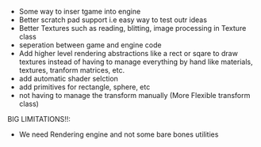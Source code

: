 * Some way to inser tgame into engine
* Better scratch pad support i.e easy way to test outr ideas
* Better Textures such as reading, blitting, image processing in Texture class
* seperation between game and engine code
* Add higher level rendering abstractions like a rect or sqare to draw textures instead of having to manage everything by hand like materials, textures, tranform matrices, etc.
* add automatic shader selction
* add primitives for rectangle, sphere, etc
* not having to manage the transform manually (More Flexible transform class) 

BIG LIMITATIONS!!:
* We need Rendering engine and not some bare bones utilities

